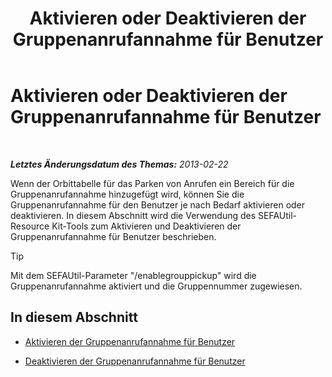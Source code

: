 ﻿---
title: Aktivieren oder Deaktivieren der Gruppenanrufannahme für Benutzer
TOCTitle: Aktivieren oder Deaktivieren der Gruppenanrufannahme für Benutzer
ms:assetid: 5bd8537c-7519-4749-9b4e-1400632941d8
ms:mtpsurl: https://technet.microsoft.com/de-de/library/JJ945632(v=OCS.15)
ms:contentKeyID: 52056342
ms.date: 05/19/2016
mtps_version: v=OCS.15
ms.translationtype: HT
---

# Aktivieren oder Deaktivieren der Gruppenanrufannahme für Benutzer

 

_**Letztes Änderungsdatum des Themas:** 2013-02-22_

Wenn der Orbittabelle für das Parken von Anrufen ein Bereich für die Gruppenanrufannahme hinzugefügt wird, können Sie die Gruppenanrufannahme für den Benutzer je nach Bedarf aktivieren oder deaktivieren. In diesem Abschnitt wird die Verwendung des SEFAUtil-Resource Kit-Tools zum Aktivieren und Deaktivieren der Gruppenanrufannahme für Benutzer beschrieben.


> [!TIP]
> Mit dem SEFAUtil-Parameter "/enablegrouppickup" wird die Gruppenanrufannahme aktiviert und die Gruppennummer zugewiesen.



## In diesem Abschnitt

  - [Aktivieren der Gruppenanrufannahme für Benutzer](lync-server-2013-enable-group-call-pickup-for-users.md)

  - [Deaktivieren der Gruppenanrufannahme für Benutzer](lync-server-2013-disable-group-call-pickup-for-users.md)


